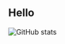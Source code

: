 ## Hello
![GitHub stats](https://github-readme-stats.vercel.app/api?username=tonpseudo&show_icons=true)
